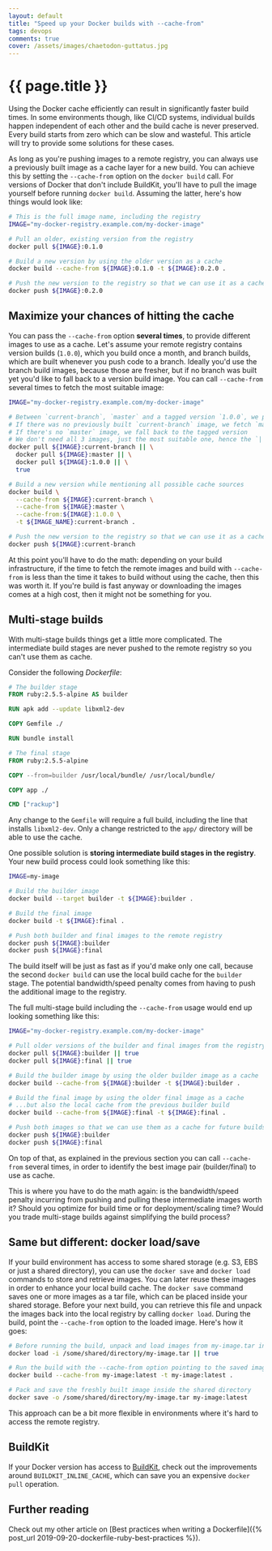 ```yaml
---
layout: default
title: "Speed up your Docker builds with --cache-from"
tags: devops 
comments: true
cover: /assets/images/chaetodon-guttatus.jpg
---
```


# {{ page.title }}

Using the Docker cache efficiently can result in significantly faster build times. In some environments though, like CI/CD systems, individual builds happen independent of each other and the build cache is never preserved. Every build starts from zero which can be slow and wasteful. This article will try to provide some solutions for these cases.

As long as you're pushing images to a remote registry, you can always use a previously built image as a cache layer for a new build. You can achieve this by setting the `--cache-from` option on the `docker build` call. For versions of Docker that don't include BuildKit, you'll have to pull the image yourself before running `docker build`. Assuming the latter, here's how things would look like:

```sh
# This is the full image name, including the registry
IMAGE="my-docker-registry.example.com/my-docker-image"

# Pull an older, existing version from the registry
docker pull ${IMAGE}:0.1.0

# Build a new version by using the older version as a cache
docker build --cache-from ${IMAGE}:0.1.0 -t ${IMAGE}:0.2.0 .

# Push the new version to the registry so that we can use it as a cache for future builds
docker push ${IMAGE}:0.2.0
```

## Maximize your chances of hitting the cache

You can pass the `--cache-from` option **several times**, to provide different images to use as a cache. Let's assume your remote registry contains version builds (`1.0.0`), which you build once a month, and branch builds, which are built whenever you push code to a branch. Ideally you'd use the branch build images, because those are fresher, but if no branch was built yet you'd like to fall back to a version build image. You can call `--cache-from` several times to fetch the most suitable image:

```sh
IMAGE="my-docker-registry.example.com/my-docker-image"

# Between `current-branch`, `master` and a tagged version `1.0.0`, we prefer current-branch
# If there was no previously built `current-branch` image, we fetch `master`
# If there's no `master` image, we fall back to the tagged version
# We don't need all 3 images, just the most suitable one, hence the `||`
docker pull ${IMAGE}:current-branch || \
  docker pull ${IMAGE}:master || \
  docker pull ${IMAGE}:1.0.0 || \
  true

# Build a new version while mentioning all possible cache sources
docker build \
  --cache-from ${IMAGE}:current-branch \
  --cache-from ${IMAGE}:master \
  --cache-from:${IMAGE}:1.0.0 \
  -t ${IMAGE_NAME}:current-branch .

# Push the new version to the registry so that we can use it as a cache for future builds
docker push ${IMAGE}:current-branch
```

At this point you'll have to do the math: depending on your build infrastructure, if the time to fetch the remote images and build with `--cache-from` is less than the time it takes to build without using the cache, then this was worth it. If you're build is fast anyway or downloading the images comes at a high cost, then it might not be something for you. 

## Multi-stage builds

With multi-stage builds things get a little more complicated. The intermediate build stages are never pushed to the remote registry so you can't use them as cache.

Consider the following *Dockerfile*:

```dockerfile
# The builder stage
FROM ruby:2.5.5-alpine AS builder

RUN apk add --update libxml2-dev

COPY Gemfile ./

RUN bundle install

# The final stage
FROM ruby:2.5.5-alpine

COPY --from=builder /usr/local/bundle/ /usr/local/bundle/

COPY app ./

CMD ["rackup"] 
```

Any change to the `Gemfile` will require a full build, including the line that installs `libxml2-dev`. Only a change restricted to the `app/` directory will be able to use the cache.

One possible solution is **storing intermediate build stages in the registry**. Your new build process could look something like this:

```sh
IMAGE=my-image

# Build the builder image
docker build --target builder -t ${IMAGE}:builder .

# Build the final image
docker build -t ${IMAGE}:final .

# Push both builder and final images to the remote registry
docker push ${IMAGE}:builder
docker push ${IMAGE}:final
```

The build itself will be just as fast as if you'd make only one call, because the second `docker build` can use the local build cache for the `builder` stage. The potential bandwidth/speed penalty comes from having to push the additional image to the registry.

The full multi-stage build including the `--cache-from` usage would end up looking something like this:

```sh
IMAGE="my-docker-registry.example.com/my-docker-image"

# Pull older versions of the builder and final images from the registry (if any)
docker pull ${IMAGE}:builder || true
docker pull ${IMAGE}:final || true

# Build the builder image by using the older builder image as a cache
docker build --cache-from ${IMAGE}:builder -t ${IMAGE}:builder .

# Build the final image by using the older final image as a cache
# ...but also the local cache from the previous builder build
docker build --cache-from ${IMAGE}:final -t ${IMAGE}:final .

# Push both images so that we can use them as a cache for future builds
docker push ${IMAGE}:builder
docker push ${IMAGE}:final
```

On top of that, as explained in the previous section you can call `--cache-from` several times, in order to identify the best image pair (builder/final) to use as cache.

This is where you have to do the math again: is the bandwidth/speed penalty incurring from pushing and pulling these intermediate images worth it? Should you optimize for build time or for deployment/scaling time? Would you trade multi-stage builds against simplifying the build process?

## Same but different: docker load/save

If your build environment has access to some shared storage (e.g. S3, EBS or just a shared directory), you can use the `docker save` and `docker load` commands to store and retrieve images. You can later reuse these images in order to enhance your local build cache. The `docker save` command saves one or more images as a tar file, which can be placed inside your shared storage. Before your next build, you can retrieve this file and unpack the images back into the local registry by calling `docker load`. During the build, point the `--cache-from` option to the loaded image. Here's how it goes:

```sh
# Before running the build, unpack and load images from my-image.tar into the local registry
docker load -i /some/shared/directory/my-image.tar || true

# Run the build with the --cache-from option pointing to the saved image
docker build --cache-from my-image:latest -t my-image:latest .

# Pack and save the freshly built image inside the shared directory 
docker save -o /some/shared/directory/my-image.tar my-image:latest
```

This approach can be a bit more flexible in environments where it's hard to access the remote registry. 

## BuildKit

If your Docker version has access to [BuildKit](https://docs.docker.com/develop/develop-images/build_enhancements/), check out the improvements around `BUILDKIT_INLINE_CACHE`, which can save you an expensive `docker pull` operation. 

## Further reading

Check out my other article on [Best practices when writing a Dockerfile]({% post_url 2019-09-20-dockerfile-ruby-best-practices %}).
